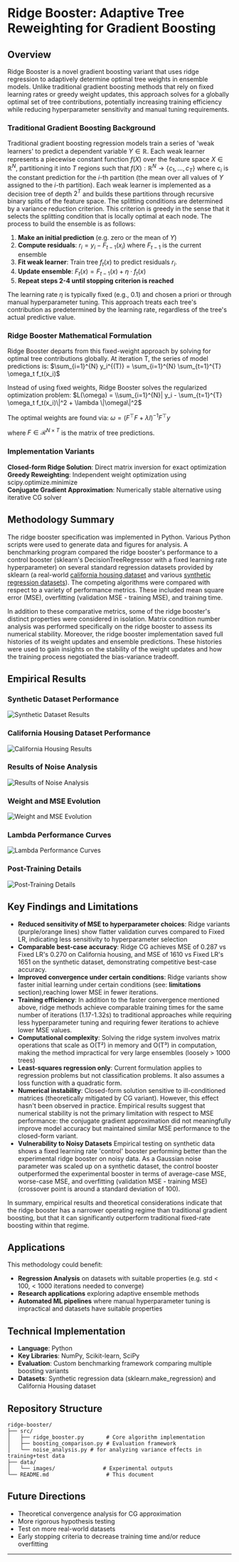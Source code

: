 # Ridge Booster: Adaptive Tree Reweighting for Gradient Boosting

## Overview

Ridge Booster is a novel gradient boosting variant that uses ridge regression to adaptively determine optimal tree weights in ensemble models. Unlike traditional gradient boosting methods that rely on fixed learning rates or greedy weight updates, this approach solves for a globally optimal set of tree contributions, potentially increasing training efficiency while reducing hyperparameter sensitivity and manual tuning requirements.

### Traditional Gradient Boosting Background

Traditional gradient boosting regression models train a series of 'weak learners' to predict a dependent variable $Y \in \mathbb{R}$. Each weak learner represents a piecewise constant function $f(X)$ over the feature space $X \in \mathbb{R}^{N}$, partitioning it into $T$ regions such that $f(X): \mathbb{R}^{N} \rightarrow \{c_1, \ldots, c_T\}$ where $c_i$ is the constant prediction for the $i$-th partition (the mean over all values of $Y$ assigned to the $i$-th partition). Each weak learner is implemented as a decision tree of depth $2^{T}$ and builds these partitions through recursive binary splits of the feature space. The splitting conditions are determined by a variance reduction criterion. This criterion is greedy in the sense that it selects the splitting condition that is locally optimal at each node. The process to build the ensemble is as follows:

1. **Make an initial prediction** (e.g. zero or the mean of $Y$)
2. **Compute residuals**: $r_i = y_i - F_{t-1}(x_i)$ where $F_{t-1}$ is the current ensemble
3. **Fit weak learner**: Train tree $f_t(x)$ to predict residuals $r_i$.
4. **Update ensemble**: $F_t(x) = F_{t-1}(x) + \eta \cdot f_t(x)$
5. **Repeat steps 2-4 until stopping criterion is reached**

The learning rate $\eta$ is typically fixed (e.g., 0.1) and chosen a priori or through manual hyperparameter tuning. This approach treats each tree's contribution as predetermined by the learning rate, regardless of the tree's actual predictive value.

### Ridge Booster Mathematical Formulation

Ridge Booster departs from this fixed-weight approach by solving for optimal tree contributions globally. At iteration T, the series of model predictions is:
$\sum_{i=1}^{N} y_i^{(T)} = \sum_{i=1}^{N} \sum_{t=1}^{T} \omega_t f_t(x_i)$

Instead of using fixed weights, Ridge Booster solves the regularized optimization problem:
$L(\omega) = \\sum_{i=1}^{N}| y_i - \sum_{t=1}^{T} \omega_t f_t(x_i)\|^2 + \lambda \|\omega\|^2$

The optimal weights are found via:
$\omega = (F^{\top}F + \lambda I)^{-1}F^{\top}y$

where $F \in \mathcal{R}^{N \times T}$ is the matrix of tree predictions.

### Implementation Variants

**Closed-form Ridge Solution**: Direct matrix inversion for exact optimization
**Greedy Reweighting**: Independent weight optimization using scipy.optimize.minimize  
**Conjugate Gradient Approximation**: Numerically stable alternative using iterative CG solver

## Methodology Summary
The ridge booster specification was implemented in Python. Various Python scripts were used to generate data and figures for analysis. A benchmarking program compared the ridge booster's performance to a control booster (sklearn's DecisionTreeRegressor with a fixed learning rate hyperparameter) on several standard regression datasets provided by sklearn (a real-world [california housing dataset](https://github.com/scikit-learn/scikit-learn/blob/b24c328a30/sklearn/datasets/_california_housing.py#L56) and various [synthetic regression datasets](https://scikit-learn.org/stable/modules/generated/sklearn.datasets.make_regression.html)). The competing algorithms were compared with respect to a variety of performance metrics. These included mean square error (MSE), overfitting (validation MSE - training MSE), and training time.

In addition to these comparative metrics, some of the ridge booster's distinct properties were considered in isolation. Matrix condition number analysis was performed specifically on the ridge booster to assess its numerical stability. Moreover, the ridge booster implementation saved full histories of its weight updates and ensemble predictions. These histories were used to gain insights on the stability of the weight updates and how the training process negotiated the bias-variance tradeoff.

## Empirical Results

### Synthetic Dataset Performance
![Synthetic Dataset Results](data/images/results_synthetic.png)

### California Housing Dataset Performance  
![California Housing Results](data/images/results_california.png)

### Results of Noise Analysis 
![Results of Noise Analysis](data/images/noise_analysis.png)

### Weight and MSE Evolution
![Weight and MSE Evolution](data/images/weight_and_mse_evolution.png)

### Lambda Performance Curves
![Lambda Performance Curves](data/images/lambda_performance_curves.png)

### Post-Training Details
![Post-Training Details](data/images/post_training_details.png)

## Key Findings and Limitations

- **Reduced sensitivity of MSE to hyperparameter choices**: Ridge variants (purple/orange lines) show flatter validation curves compared to Fixed LR, indicating less sensitivity to hyperparameter selection
- **Comparable best-case accuracy**: Ridge CG achieves MSE of 0.287 vs Fixed LR's 0.270 on California housing, and MSE of 1610 vs Fixed LR's 1651 on the synthetic dataset, demonstrating competitive best-case accuracy.
- **Improved convergence under certain conditions**: Ridge variants show faster initial learning under certain conditions (see: **limitations** section),reaching lower MSE in fewer iterations.
- **Training efficiency**: In addition to the faster convergence mentioned above, ridge methods achieve comparable training times for the same number of iterations (1.17-1.32s) to traditional approaches while requiring less hyperparameter tuning and requiring fewer iterations to achieve lower MSE values. 
- **Computational complexity**: Solving the ridge system involves matrix operations that scale as O(T²) in memory and O(T³) in computation, making the method impractical for very large ensembles (loosely > 1000 trees)
- **Least-squares regression only**: Current formulation applies to regression problems but not classification problems. It also assumes a loss function with a quadratic form.
- **Numerical instability**: Closed-form solution sensitive to ill-conditioned matrices (theoretically mitigated by CG variant). However, this effect hasn't been observed in practice. Empirical results suggest that numerical stability is not the primary limitation with respect to MSE performance: the conjugate gradient approximation did not meaningfully improve model accuracy but maintained similar MSE performance to the closed-form variant. 
- **Vulnerability to Noisy Datasets**
Empirical testing on synthetic data shows a fixed learning rate 'control' booster performing better than the experimental ridge booster on noisy data. As a Gaussian noise parameter was scaled up on a synthetic dataset, the control booster outperformed the experimental booster in terms of average-case MSE, worse-case MSE, and overfitting (validation MSE - training MSE) (crossover point is around a standard deviation of 100).

In summary, empirical results and theoretical considerations indicate that the ridge booster has a narrower operating regime than traditional gradient boosting, but that it can significantly outperform traditional fixed-rate boosting within that regime. 

## Applications

This methodology could benefit:
- **Regression Analysis** on datasets with suitable properties (e.g. std < 100, < 1000 iterations needed to converge)
- **Research applications** exploring adaptive ensemble methods
- **Automated ML pipelines** where manual hyperparameter tuning is impractical and datasets have suitable properties

## Technical Implementation
- **Language**: Python
- **Key Libraries**: NumPy, Scikit-learn, SciPy
- **Evaluation**: Custom benchmarking framework comparing multiple boosting variants
- **Datasets**: Synthetic regression data (sklearn.make_regression) and California Housing dataset

## Repository Structure

```
ridge-booster/
├── src/
│   ├── ridge_booster.py       # Core algorithm implementation
│   ├── boosting_comparison.py # Evaluation framework
│   └── noise_analysis.py # for analyzing variance effects in training+test data
├── data/
│   └── images/               # Experimental outputs
└── README.md                  # This document
```

## Future Directions
- Theoretical convergence analysis for CG approximation
- More rigorous hypothesis testing
- Test on more real-world datasets
- Early stopping criteria to decrease training time and/or reduce overfitting
---